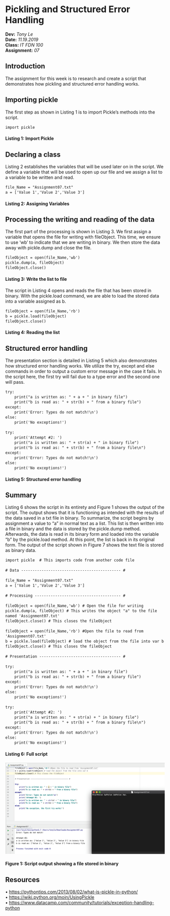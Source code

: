 # Pickling and Structured Error Handling
**Dev:** *Tony Le*  
**Date:** *11.19.2019*  
**Class:** *IT FDN 100*  
**Assignment:** *07*  

## Introduction
The assignment for this week is to research and create a script that demonstrates how pickling and structured error handling works. 

## Importing pickle
The first step as shown in Listing 1 is to import Pickle’s methods into the script.

```
import pickle
```
#### Listing 1: Import Pickle

## Declaring a class
Listing 2 establishes the variables that will be used later on in the script. We define a variable that will be used to open up our file and we assign a list to a variable to be written and read.
```
file_Name = "Assignment07.txt"
a = ['Value 1','Value 2','Value 3']
```
#### Listing 2: Assigning Variables

## Processing the writing and reading of the data
The first part of the processing is shown in Listing 3. We first assign a variable that opens the file for writing with fileObject. This time, we ensure to use ‘wb’ to indicate that we are writing in binary. We then store the data away with pickle.dump and close the file.

```
fileObject = open(file_Name,'wb')
pickle.dump(a, fileObject) 
fileObject.close() 
```
#### Listing 3: Write the list to file

The script in Listing 4 opens and reads the file that has been stored in binary. With the pickle.load command, we are able to load the stored data into a variable assigned as b. 

```
fileObject = open(file_Name,'rb')
b = pickle.load(fileObject)
fileObject.close()
```
#### Listing 4: Reading the list

## Structured error handling
The presentation section is detailed in Listing 5 which also demonstrates how structured error handling works. We utilize the try, except and else commands in order to output a custom error message in the case it fails. In the script here, the first try will fail due to a type error and the second one will pass.

```
try:
    print("a is written as: " + a + " in binary file")
    print("b is read as: " + str(b) + " from a binary file")
except:
    print('Error: Types do not match!\n')
else:
    print('No exceptions!')

try:
    print('Attempt #2: ')
    print("a is written as: " + str(a) + " in binary file")
    print("b is read as: " + str(b) + " from a binary file\n")
except:
    print('Error: Types do not match!\n')
else:
    print('No exceptions!')
```
#### Listing 5: Structured error handling

## Summary
Listing 6 shows the script in its entirety and Figure 1 shows the output of the script. The output shows that it is functioning as intended with the results of the data saved in a txt file in binary. To summarize, the script begins by assignment a value to “a” in normal text as a list. This list is then written into a file in binary and the data is stored by the pickle.dump method. Afterwards, the data is read in its binary form and loaded into the variable “b” by the pickle.load method. At this point, the list is back in its original form. The output of the script shown in Figure 7 shows the text file is stored as binary data.
 
```
import pickle  # This imports code from another code file

# Data -------------------------------------------- #

file_Name = "Assignment07.txt"
a = ['Value 1','Value 2','Value 3']

# Processing -------------------------------------- #

fileObject = open(file_Name,'wb') # Open the file for writing
pickle.dump(a, fileObject) # This writes the object "a" to the file named 'Assignment07.txt'
fileObject.close() # This closes the fileObject

fileObject = open(file_Name,'rb') #Open the file to read from 'Assignment07.txt'
b = pickle.load(fileObject) # load the object from the file into var b
fileObject.close() # This closes the fileObject

# Presentation ------------------------------------ #

try:
    print("a is written as: " + a + " in binary file")
    print("b is read as: " + str(b) + " from a binary file")
except:
    print('Error: Types do not match!\n')
else:
    print('No exceptions!')

try:
    print('Attempt #2: ')
    print("a is written as: " + str(a) + " in binary file")
    print("b is read as: " + str(b) + " from a binary file\n")
except:
    print('Error: Types do not match!\n')
else:
    print('No exceptions!')
```
#### Listing 6: Full script

![Script output showing a file stored in binary](https://github.com/TonyLe2/ITFnd100--Mod07/blob/master/docs/Figure7.png "Script output showing a file stored in binary")
#### Figure 1: Script output showing a file stored in binary

## Resources
•	https://pythontips.com/2013/08/02/what-is-pickle-in-python/  
•	https://wiki.python.org/moin/UsingPickle  
•	https://www.datacamp.com/community/tutorials/exception-handling-python  



